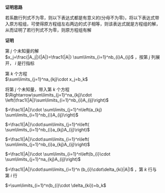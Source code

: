 **证明思路**    
    
若系数行列式不为零，则以下表达式都是有意义的(分母不为零)，将以下表达式带入原方程组，可使得原方程组左右两边的式子相等，则该表达式就是方程组的解，从而证明了若行列式不为零，则原方程组有解    
    
**证明**    
    
第 $j$ 个未知量的解    
 $x_j=\frac{|A_j|}{|A|}=\frac1{|A|}    
\sum\limits_{i=1}^nb_{i}A_{ij}$ ，按第 $j$ 列展开， $i$ 是行指标    
    
第 $k$ 个方程    
 $\sum\limits_{j=1}^na_{kj}\cdot x_j=b_k$     
    
将第 $j$ 个未知量，带入第 $k$ 个方程    
 $\Rightarrow\sum\limits_{j=1}^na_{kj}\cdot    
\left(\frac1{|A|}\sum\limits_{i=1}^nb_{i}A_{ij}\right)$     
    
 $=\frac1{|A|}\cdot \sum\limits_{j=1}^n\left(a_{kj}    
\sum\limits_{i=1}^nb_{i}A_{ij}\right)$     
    
 $=\frac1{|A|}\cdot\sum\limits_{j=1}^n\left(    
\sum\limits_{i=1}^nb_{i}a_{kj}A_{ij}\right)$     
    
 $=\frac1{|A|}\cdot\sum\limits_{i=1}^n\left(    
\sum\limits_{j=1}^nb_{i}a_{kj}A_{ij}\right)$     
    
 $=\frac1{|A|}\cdot \sum\limits_{i=1}^n\left(b_{i}\cdot    
\sum\limits_{j=1}^na_{kj}A_{ij}\right)$     
    
 $=\frac1{|A|}\cdot\sum\limits_{i=1}^n    
(b_{i}\cdot\delta_{ki}|A|)$ ，第 $k$ 行与第 $i$ 行    
    
 $=\sum\limits_{i=1}^n(b_{i}\cdot \delta_{ki})=b_k$     
    
